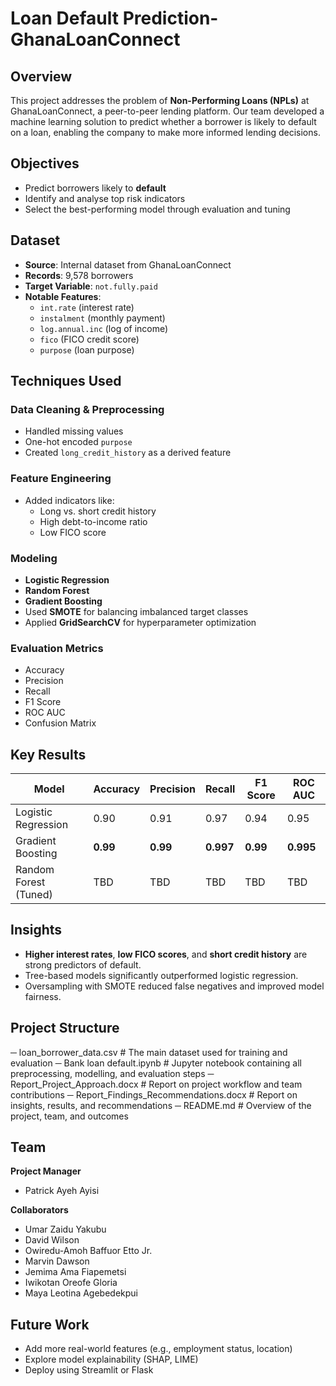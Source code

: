 # Loan Default Prediction-GhanaLoanConnect

## Overview

This project addresses the problem of **Non-Performing Loans (NPLs)** at GhanaLoanConnect, a peer-to-peer lending platform. Our team developed a machine learning solution to predict whether a borrower is likely to default on a loan, enabling the company to make more informed lending decisions.



##  Objectives

- Predict borrowers likely to **default**
- Identify and analyse top risk indicators
- Select the best-performing model through evaluation and tuning



##  Dataset

- **Source**: Internal dataset from GhanaLoanConnect
- **Records**: 9,578 borrowers
- **Target Variable**: `not.fully.paid`
- **Notable Features**:
  - `int.rate` (interest rate)
  - `instalment` (monthly payment)
  - `log.annual.inc` (log of income)
  - `fico` (FICO credit score)
  - `purpose` (loan purpose)



##  Techniques Used

###  Data Cleaning & Preprocessing
- Handled missing values
- One-hot encoded `purpose`
- Created `long_credit_history` as a derived feature

###  Feature Engineering
- Added indicators like:
  - Long vs. short credit history
  - High debt-to-income ratio
  - Low FICO score

### Modeling
- **Logistic Regression**
- **Random Forest**
- **Gradient Boosting**
- Used **SMOTE** for balancing imbalanced target classes
- Applied **GridSearchCV** for hyperparameter optimization

###  Evaluation Metrics
- Accuracy
- Precision
- Recall
- F1 Score
- ROC AUC
- Confusion Matrix



##  Key Results

| Model               | Accuracy | Precision | Recall | F1 Score | ROC AUC |
|--------------------|----------|-----------|--------|----------|---------|
| Logistic Regression| 0.90    | 0.91     | 0.97  | 0.94    | 0.95   |
| Gradient Boosting  | **0.99** | **0.99**  | **0.997** | **0.99** | **0.995** |
| Random Forest (Tuned)| TBD   | TBD       | TBD    | TBD      | TBD     |



## Insights

- **Higher interest rates**, **low FICO scores**, and **short credit history** are strong predictors of default.
- Tree-based models significantly outperformed logistic regression.
- Oversampling with SMOTE reduced false negatives and improved model fairness.



##  Project Structure


─ loan_borrower_data.csv            # The main dataset used for training and evaluation
─ Bank loan default.ipynb           # Jupyter notebook containing all preprocessing, modelling, and evaluation steps
─ Report_Project_Approach.docx      # Report on project workflow and team contributions
─ Report_Findings_Recommendations.docx  # Report on insights, results, and recommendations
─ README.md                         # Overview of the project, team, and outcomes



## Team

**Project Manager**  
- Patrick Ayeh Ayisi  

**Collaborators**  
- Umar Zaidu Yakubu
- David Wilson
- Owiredu-Amoh Baffuor Etto Jr.
- Marvin Dawson
- Jemima Ama Fiapemetsi
- Iwikotan Oreofe Gloria
- Maya Leotina Agebedekpui




##  Future Work

- Add more real-world features (e.g., employment status, location)
- Explore model explainability (SHAP, LIME)
- Deploy using Streamlit or Flask




